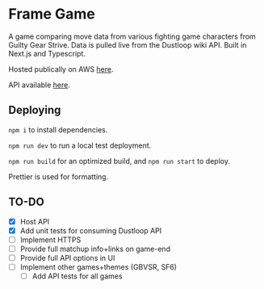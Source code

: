 # Frame Game

A game comparing move data from various fighting game characters from Guilty Gear Strive. Data is pulled live from the Dustloop wiki API.
Built in Next.js and Typescript.

Hosted publically on AWS [here](http://frame-game.net:3000/).

API available [here](http://frame-game.net:3000/api).

## Deploying

`npm i` to install dependencies.

`npm run dev` to run a local test deployment.

`npm run build` for an optimized build, and `npm run start` to deploy.

Prettier is used for formatting.

## TO-DO

- [x] Host API
- [x] Add unit tests for consuming Dustloop API
- [ ] Implement HTTPS
- [ ] Provide full matchup info+links on game-end
- [ ] Provide full API options in UI
- [ ] Implement other games+themes (GBVSR, SF6)
  - [ ] Add API tests for all games
